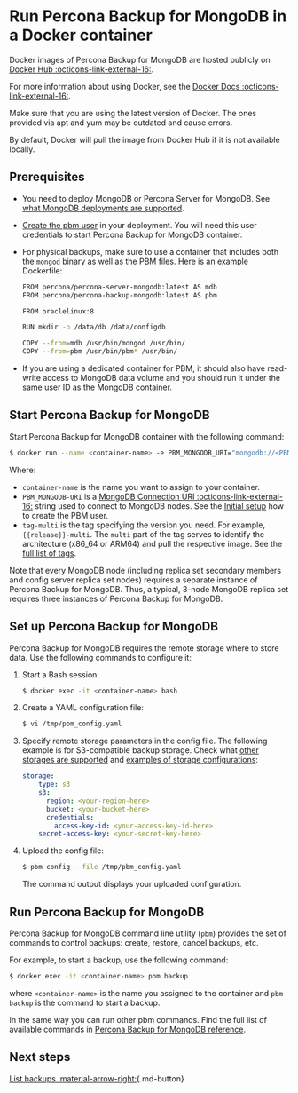 # Run Percona Backup for MongoDB in a Docker container

Docker images of Percona Backup for MongoDB are hosted publicly on [Docker Hub :octicons-link-external-16:](https://hub.docker.com/repository/docker/percona/percona-backup-mongodb).

For more information about using Docker, see the [Docker Docs :octicons-link-external-16:](https://docs.docker.com/).

Make sure that you are using the latest version of Docker. The ones provided via apt and yum may be outdated and cause errors.

By default, Docker will pull the image from Docker Hub if it is not available locally.

## Prerequisites

* You need to deploy MongoDB or Percona Server for MongoDB. See [what MongoDB deployments are supported](../details/deployments.md).
* [Create the pbm user](initial-setup.md#create-the-pbm-user) in your deployment. You will need this user credentials to start Percona Backup for MongoDB container. 
* For physical backups, make sure to use a container that includes both the `mongod` binary as well as the PBM files. Here is an example Dockerfile:

   ```{.bash data-prompt="$"}
   FROM percona/percona-server-mongodb:latest AS mdb
   FROM percona/percona-backup-mongodb:latest AS pbm 

   FROM oraclelinux:8 

   RUN mkdir -p /data/db /data/configdb 

   COPY --from=mdb /usr/bin/mongod /usr/bin/
   COPY --from=pbm /usr/bin/pbm* /usr/bin/
   ```

* If you are using a dedicated container for PBM, it should also have read-write access to MongoDB data volume and you should run it under the same user ID as the MongoDB container. 

## Start Percona Backup for MongoDB 

Start Percona Backup for MongoDB container with the following command:


```{.bash data-prompt="$"}
$ docker run --name <container-name> -e PBM_MONGODB_URI="mongodb://<PBM_USER>:<PBM_USER_PASSWORD>@<HOST>:<PORT>" -d percona/percona-backup-mongodb:<tag>-multi
```

Where:

* `container-name` is the name you want to assign to your container.
* `PBM_MONGODB-URI` is a [MongoDB Connection URI :octicons-link-external-16:](https://docs.mongodb.com/manual/reference/connection-string/) string used to connect to MongoDB nodes. See the [Initial setup](initial-setup.md) how to create the PBM user. 
* `tag-multi` is the tag specifying the version you need. For example, `{{release}}-multi`. The `multi` part of the tag serves to identify the architecture (x86_64 or ARM64) and pull the respective image. See the [full list of tags](https://hub.docker.com/r/perconalab/percona-backup-mongodb/tags).

Note that every MongoDB node (including replica set secondary members and config server replica set nodes) requires a separate instance of Percona Backup for MongoDB. Thus, a typical, 3-node MongoDB replica set requires three instances of Percona Backup for MongoDB.

## Set up Percona Backup for MongoDB 

Percona Backup for MongoDB requires the remote storage where to store data. Use the following commands to configure it:

1. Start a Bash session:
	
    ```{.bash data-prompt="$"}
    $ docker exec -it <container-name> bash
    ```

2. Create a YAML configuration file:

	```{.bash data-prompt="$"}
	$ vi /tmp/pbm_config.yaml
	```
	
3. Specify remote storage parameters in the config file. The following example is for S3-compatible backup storage. Check what [other storages are supported](../details/storage-configuration.md) and [examples of storage configurations](../details/storage-config-example.md):

	```yaml
	storage:
		type: s3
		s3:
		  region: <your-region-here>
		  bucket: <your-bucket-here>
	      credentials:
	        access-key-id: <your-access-key-id-here>
		secret-access-key: <your-secret-key-here>
	```

4. Upload the config file: 
	
	```{.bash data-prompt="$"}
	$ pbm config --file /tmp/pbm_config.yaml
	```

	The command output displays your uploaded configuration.

## Run Percona Backup for MongoDB

Percona Backup for MongoDB command line utility (`pbm`) provides the set of commands to control backups: create, restore, cancel backups, etc. 

For example, to start a backup, use the following command:

```{.bash data-prompt="$"}
$ docker exec -it <container-name> pbm backup
```

where `<container-name>` is the name you assigned to the container and `pbm backup` is the command to start a backup.

In the same way you can run other pbm commands. Find the full list of available commands in [Percona Backup for MongoDB reference](https://docs.percona.com/percona-backup-mongodb/reference/pbm-commands.html).

## Next steps

[List backups :material-arrow-right:](../usage/list-backup.md){.md-button}
